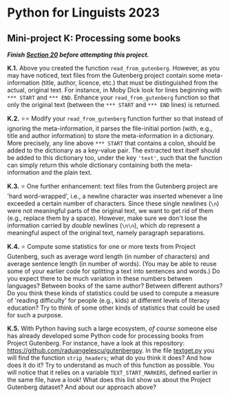 # Python for Linguists 2023

## Mini-project K: Processing some books

**_Finish [Section 20](../exercises/20_reading_and_writing_files.md) before attempting this project._**


**K.1.** Above you created the function `read_from_gutenberg`. However, as you may have noticed, text files from the Gutenberg project contain some meta-information (title, author, licence, etc.) that must be distinguished from the actual, original text. For instance, in Moby Dick look for lines beginning with `*** START` and `*** END`. Enhance your `read_from_gutenberg` function so that only the original text (between the `*** START` and `*** END` lines) is returned.

**K.2.** ⭐⭐ Modify your `read_from_gutenberg` function further so that instead of ignoring the meta-information, it parses the file-initial portion (with, e.g., title and author information) to store the meta-information in a dictionary. More precisely, any line above `*** START` that contains a colon, should be added to the dictionary as a key-value pair. The extracted text itself should be added to this dictionary too, under the key `'text'`, such that the function can simply return this whole dictionary containing both the meta-information and the plain text.

**K.3.** ⭐ One further enhancement: text files from the Gutenberg project are 'hard word-wrapped', i.e., a newline character was inserted whenever a line exceeded a certain number of characters. Since these single newlines (`\n`) were not meaningful parts of the original text, we want to get rid of them (e.g., replace them by a space). However, make sure we don't lose the information carried by _double_ newlines (`\n\n`), which _do_ represent a meaningful aspect of the original text, namely paragraph separations.

**K.4.** ⭐ Compute some statistics for one or more texts from Project Gutenberg, such as average word length (in number of characters) and average sentence length (in number of words). (You may be able to reuse some of your earlier code for splitting a text into sentences and words.) Do you expect there to be much variation in these numbers between languages? Between books of the same author? Between different authors? Do you think these kinds of statistics could be used to compute a measure of 'reading difficulty' for people (e.g., kids) at different levels of literacy education? Try to think of some other kinds of statistics that could be used for such a purpose.

**K.5.** With Python having such a large ecosystem, _of course_ someone else has already developed some Python code for processing books from Project Gutenberg. For instance, have a look at this repository: https://github.com/raduangelescu/gutenbergpy. In the file [textget.py](https://github.com/raduangelescu/gutenbergpy/blob/master/gutenbergpy/textget.py) you will find the function `strip_headers`; what do you think it does? And how does it do it? Try to understand as much of this function as possible. You will notice that it relies on a variable `TEXT_START_MARKERS`, defined earlier in the same file, have a look! What does this list show us about the Project Gutenberg dataset? And about our approach above?


